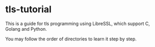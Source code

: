 # tls-tutorial

This is a guide for tls programming using LibreSSL, which support C, Golang and Python.

You may follow the order of directories to learn it step by step.
